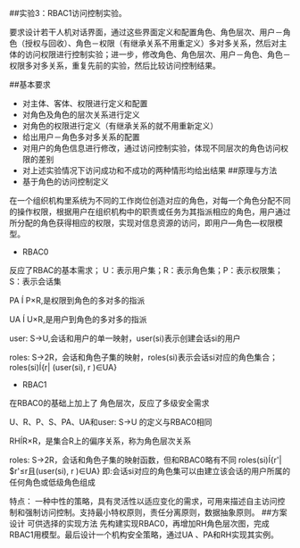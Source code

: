 ##实验3：RBAC1访问控制实验。

要求设计若干人机对话界面，通过这些界面定义和配置角色、角色层次、用户－角色（授权与回收）、角色－权限（有继承关系不用重定义）多对多关系，然后对主体的访问权限进行控制实验；进一步，修改角色、角色层次、用户－角色、角色－权限多对多关系，重复先前的实验，然后比较访问控制结果。



##基本要求
+ 对主体、客体、权限进行定义和配置
+ 对角色及角色的层次关系进行定义
+ 对角色的权限进行定义（有继承关系的就不用重新定义）
+ 给出用户－角色多对多关系的配置
+ 对用户的角色信息进行修改，通过访问控制实验，体现不同层次的角色访问权限的差别
+ 对上述实验情况下访问成功和不成功的两种情形均给出结果
##原理与方法
+ 基于角色的访问控制定义

在一个组织机构里系统为不同的工作岗位创造对应的角色，对每一个角色分配不同的操作权限，根据用户在组织机构中的职责或任务为其指派相应的角色，用户通过所分配的角色获得相应的权限，实现对信息资源的访问，即用户—角色—权限模型。

+ RBAC0 

反应了RBAC的基本需求；
U：表示用户集；R：表示角色集；P：表示权限集；S：表示会话集

PA Í P×R,是权限到角色的多对多的指派

UA Í U×R,是用户到角色的多对多的指派

user: S→U,会话和用户的单一映射，user(si)表示创建会话si的用户

roles: S→2R，会话和角色子集的映射，roles(si)表示会话si对应的角色集合；roles(si)Í{r| (user(si), r )∈UA}

+ RBAC1 

在RBAC0的基础上加上了 角色层次，反应了多级安全需求

U、R、P、S、PA、UA和user: S→U 的定义与RBAC0相同

RHÍR×R，是集合R上的偏序关系，称为角色层次关系

roles: S→2R，会话和角色子集的映射函数，但和RBAC0略有不同 roles(si)Í{r'| $r'≤r且(user(si), r )∈UA} 即:会话si对应的角色集可以由建立该会话的用户所属的任何角色或低级角色组成

特点：
一种中性的策略，具有灵活性以适应变化的需求，可用来描述自主访问控制和强制访问控制。支持最小特权原则，责任分离原则，数据抽象原则。
##方案设计
可供选择的实现方法
先构建实现RBAC0，再增加RH角色层次图，完成RBAC1用模型。最后设计一个机构安全策略，通过UA 、PA和RH实现其实例。
